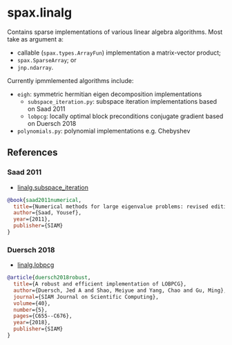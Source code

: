 # spax.linalg

Contains sparse implementations of various linear algebra algorithms. Most take as argument a:

- callable (`spax.types.ArrayFun`) implementation a matrix-vector product;
- `spax.SparseArray`; or
- `jnp.ndarray`.

Currently ipmmlemented algorithms include:

- `eigh`: symmetric hermitian eigen decomposition implementations
  - `subspace_iteration.py`: subspace iteration implementations based on Saad 2011
  - `lobpcg`: locally optimal block preconditions conjugate gradient based on Duersch 2018
- `polynomials.py`: polynomial implementations e.g. Chebyshev

## References

### Saad 2011

- [linalg.subspace_iteration](spax/linalg/subspace_iteration.py)

```bibtex
@book{saad2011numerical,
  title={Numerical methods for large eigenvalue problems: revised edition},
  author={Saad, Yousef},
  year={2011},
  publisher={SIAM}
}
```

### Duersch 2018

- [linalg.lobpcg](spax/linalg/lobpcg/basic.py)

```bibtex
@article{duersch2018robust,
  title={A robust and efficient implementation of LOBPCG},
  author={Duersch, Jed A and Shao, Meiyue and Yang, Chao and Gu, Ming},
  journal={SIAM Journal on Scientific Computing},
  volume={40},
  number={5},
  pages={C655--C676},
  year={2018},
  publisher={SIAM}
}
```

